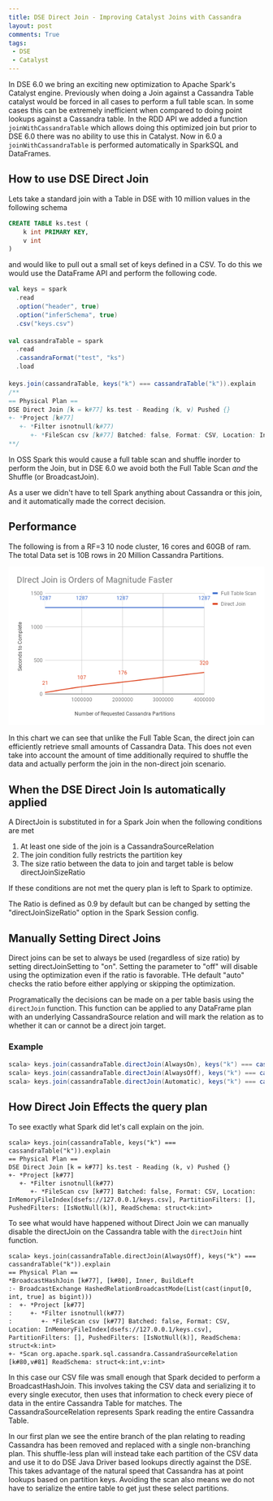```yaml
---
title: DSE Direct Join - Improving Catalyst Joins with Cassandra
layout: post
comments: True
tags:
 - DSE
 - Catalyst
---
```


In DSE 6.0 we bring an exciting new optimization to Apache Spark's Catalyst engine. Previously when
doing a Join against a Cassandra Table catalyst would be forced in all cases to perform a full
table scan. In some cases this can be extremely inefficient when compared to doing point lookups
against a Cassandra table. In the RDD API we added a function `joinWithCassandraTable` which allows 
doing this optimized join but prior to DSE 6.0 there was no ability to use this in Catalyst. Now in
6.0 a `joinWithCassandraTable` is performed automatically in SparkSQL and DataFrames.

## How to use DSE Direct Join 

Lets take a standard join with a Table in DSE with 10 million values in the following schema

```sql
CREATE TABLE ks.test (
    k int PRIMARY KEY,
    v int
)
```

and would like to pull out a small set of keys defined in a CSV. To do this we would use the DataFrame
API and perform the following code.

```scala
val keys = spark
  .read
  .option("header", true)
  .option("inferSchema", true)
  .csv("keys.csv")
 
val cassandraTable = spark
  .read
  .cassandraFormat("test", "ks")
  .load
  
keys.join(cassandraTable, keys("k") === cassandraTable("k")).explain
/**
== Physical Plan ==
DSE Direct Join [k = k#77] ks.test - Reading (k, v) Pushed {}
+- *Project [k#77]
   +- *Filter isnotnull(k#77)
      +- *FileScan csv [k#77] Batched: false, Format: CSV, Location: InMemoryFileIndex[dsefs://127.0.0.1/keys.csv], PartitionFilters: [], PushedFilters: [IsNotNull(k)], ReadSchema: struct<k:int>
**/
```

In OSS Spark this would cause a full table scan and shuffle inorder to perform the Join, but in 
DSE 6.0 we avoid both the Full Table Scan *and* the Shuffle (or BroadcastJoin).

As a user we didn't have to tell Spark anything about Cassandra or this join, and it automatically
made the correct decision. 


## Performance

The following is from a RF=3 10 node cluster, 16 cores and 60GB of ram. The total Data set is 10B
rows in 20 Million Cassandra Partitions.

![Direct Join scales Linearly with size of Request, Full Table Scan is More Expensive but constant cost](/images/DseDirectJoin/directJoin.png "Direct Join Performance Test")

In this chart we can see that unlike the Full Table Scan, the direct join can efficiently retrieve small amounts of
Cassandra Data. This does not even take into account the amount of time additionally required to shuffle
the data and actually perform the join in the non-direct join scenario.

## When the DSE Direct Join Is automatically applied

A DirectJoin is substituted in for a Spark Join when the following conditions are met

1. At least one side of the join is a CassandraSourceRelation
2. The join condition fully restricts the partition key
3. The size ratio between the data to join and target table is below directJoinSizeRatio

If these conditions are not met the query plan is left to Spark to optimize.

The Ratio is defined as 0.9 by default but can be changed by setting the
"directJoinSizeRatio" option in the Spark Session config.

## Manually Setting Direct Joins

Direct joins can be set to always be used (regardless of size ratio) by setting
directJoinSetting to "on". Setting the parameter to "off" will disable using the
optimization even if the ratio is favorable. THe default "auto" checks the ratio
before either applying or skipping the optimization.

Programatically the decisions can be made on a per table basis using the
`directJoin` function. This function can be applied to any DataFrame plan with an underlying
CassandraSource relation and will mark the relation as to whether it can or cannot be a direct
join target.  

### Example

```scala
scala> keys.join(cassandraTable.directJoin(AlwaysOn), keys("k") === cassandraTable("k")) //Direct Join
scala> keys.join(cassandraTable.directJoin(AlwaysOff), keys("k") === cassandraTable("k")) //Spark Join
scala> keys.join(cassandraTable.directJoin(Automatic), keys("k") === cassandraTable("k")) //Uses size ratio to decide
```

## How Direct Join Effects the query plan

To see exactly what Spark did let's call explain on the join.

```
scala> keys.join(cassandraTable, keys("k") === cassandraTable("k")).explain
== Physical Plan ==
DSE Direct Join [k = k#77] ks.test - Reading (k, v) Pushed {}
+- *Project [k#77]
   +- *Filter isnotnull(k#77)
      +- *FileScan csv [k#77] Batched: false, Format: CSV, Location: InMemoryFileIndex[dsefs://127.0.0.1/keys.csv], PartitionFilters: [], PushedFilters: [IsNotNull(k)], ReadSchema: struct<k:int>
```

To see what would have happened without Direct Join we can manually disable the directJoin on the
Cassandra table with the `directJoin` hint function.

```
scala> keys.join(cassandraTable.directJoin(AlwaysOff), keys("k") === cassandraTable("k")).explain
== Physical Plan ==
*BroadcastHashJoin [k#77], [k#80], Inner, BuildLeft
:- BroadcastExchange HashedRelationBroadcastMode(List(cast(input[0, int, true] as bigint)))
:  +- *Project [k#77]
:     +- *Filter isnotnull(k#77)
:        +- *FileScan csv [k#77] Batched: false, Format: CSV, Location: InMemoryFileIndex[dsefs://127.0.0.1/keys.csv], PartitionFilters: [], PushedFilters: [IsNotNull(k)], ReadSchema: struct<k:int>
+- *Scan org.apache.spark.sql.cassandra.CassandraSourceRelation [k#80,v#81] ReadSchema: struct<k:int,v:int>
```

In this case our CSV file was small enough that Spark decided to perform a BroadcastHashJoin. This
involves taking the CSV data and serializing it to every single executor, then uses that information
to check every piece of data in the entire Cassandra Table for matches. The CassandraSourceRelation
represents Spark reading the entire Cassandra Table.

In our first plan we see the entire branch of the plan relating to reading Cassandra has been removed
and replaced with a single non-branching plan. This shuffle-less plan will instead take each partition
of the CSV data and use it to do DSE Java Driver based lookups directly against the DSE. This takes 
advantage of the natural speed that Cassandra has at point lookups based on partition keys. Avoiding
the scan also means we do not have to serialize the entire table to get just these select partitions.




